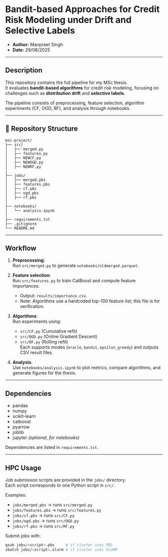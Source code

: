 # Bandit-based Approaches for Credit Risk Modeling under Drift and Selective Labels

- **Author:** Manpreet Singh  
- **Date:** 29/08/2025  

---

## Description

This repository contains the full pipeline for my MSc thesis.  
It evaluates **bandit-based algorithms** for credit risk modeling, focusing on challenges such as **distribution drift** and **selective labels**.  

The pipeline consists of preprocessing, feature selection, algorithm experiments (CF, OGD, RF), and analysis through notebooks.  

---
## 📂 Repository Structure

```text
msc-project/
├── src/
│   ├── merged.py             
│   ├── features.py         
│   ├── NEWCF.py           
│   ├── NEWOGD.py            
│   ├── NEWRF.py             
│
├── jobs/                     
│   ├── merged.pbs
│   ├── features.pbs
│   ├── cf.pbs
│   ├── ogd.pbs
│   ├── rf.pbs
│
├── notebooks/                
│   └── analysis.ipynb
│
├── requirements.txt
├── .gitignore
└── README.md
```
---


## Workflow

1. **Preprocessing**:  
   Run `src/merged.py` to generate `notebooks/oldmerged.parquet`.  

2. **Feature selection**:  
   Run `src/features.py` to train CatBoost and compute feature importances.  
   - Output: `results/importance.csv`.  
   - Note: Algorithms use a hardcoded top-100 feature list; this file is for verification.  

3. **Algorithms**:  
   Run experiments using:  
   - `src/CF.py` (Cumulative refit)  
   - `src/OGD.py` (Online Gradient Descent)  
   - `src/RF.py` (Rolling refit)  
   Each supports modes (`oracle`, `bandit`, `epsilon_greedy`) and outputs CSV result files.  

4. **Analysis**:  
   Use `notebooks/analysis.ipynb` to plot metrics, compare algorithms, and generate figures for the thesis.  

---

## Dependencies

- pandas  
- numpy  
- scikit-learn  
- catboost  
- pyarrow  
- joblib  
- jupyter *(optional, for notebooks)*  

Dependencies are listed in `requirements.txt`.  

---

## HPC Usage

Job submission scripts are provided in the `jobs/` directory.  
Each script corresponds to one Python script in `src/`.  

Examples:  
- `jobs/merged.pbs` → runs `src/merged.py`  
- `jobs/features.pbs` → runs `src/features.py`  
- `jobs/cf.pbs` → runs `src/CF.py`  
- `jobs/ogd.pbs` → runs `src/OGD.py`  
- `jobs/rf.pbs` → runs `src/RF.py`  

Submit jobs with:  
```bash
qsub jobs/<script>.pbs     # if cluster uses PBS
sbatch jobs/<script>.slurm # if cluster uses SLURM



